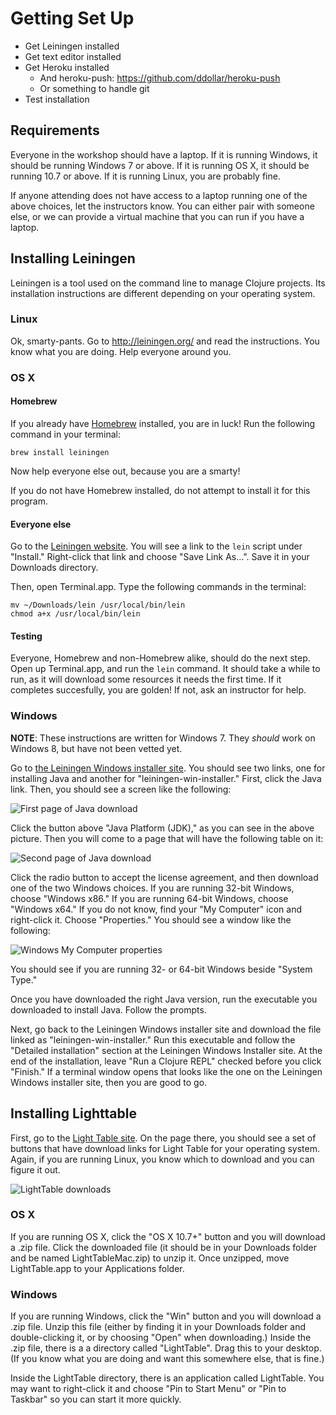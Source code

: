 Getting Set Up
==============

* Get Leiningen installed
* Get text editor installed
* Get Heroku installed
    - And heroku-push: https://github.com/ddollar/heroku-push
    - Or something to handle git
* Test installation

## Requirements

Everyone in the workshop should have a laptop. If it is running Windows, it should be running Windows 7 or above. If it is running OS X, it should be running 10.7 or above. If it is running Linux, you are probably fine.

If anyone attending does not have access to a laptop running one of the above choices, let the instructors know. You can either pair with someone else, or we can provide a virtual machine that you can run if you have a laptop.

## Installing Leiningen

Leiningen is a tool used on the command line to manage Clojure projects. Its installation instructions are different depending on your operating system.

### Linux

Ok, smarty-pants. Go to http://leiningen.org/ and read the instructions. You know what you are doing. Help everyone around you.

### OS X

#### Homebrew

If you already have [Homebrew](http://brew.sh/) installed, you are in luck! Run the following command in your terminal:

    brew install leiningen

Now help everyone else out, because you are a smarty!

If you do not have Homebrew installed, do not attempt to install it for this program.

#### Everyone else

Go to the [Leiningen website](http://leiningen.org/). You will see a link to the `lein` script under "Install." Right-click that link and choose "Save Link As...". Save it in your Downloads directory.

Then, open Terminal.app. Type the following commands in the terminal:

```
mv ~/Downloads/lein /usr/local/bin/lein
chmod a+x /usr/local/bin/lein
```

#### Testing

Everyone, Homebrew and non-Homebrew alike, should do the next step. Open up Terminal.app, and run the `lein` command. It should take a while to run, as it will download some resources it needs the first time. If it completes succesfully, you are golden! If not, ask an instructor for help.

### Windows

**NOTE**: These instructions are written for Windows 7. They _should_ work on Windows 8, but have not been vetted yet.

Go to [the Leiningen Windows installer site](http://leiningen-win-installer.djpowell.net/). You should see two links, one for installing Java and another for "leiningen-win-installer." First, click the Java link. Then, you should see a screen like the following:

![First page of Java download](img/java-download1.png)

Click the button above "Java Platform (JDK)," as you can see in the above picture. Then you will come to a page that will have the following table on it:

![Second page of Java download](img/java-download2.png)

Click the radio button to accept the license agreement, and then download one of the two Windows choices. If you are running 32-bit Windows, choose "Windows x86." If you are running 64-bit Windows, choose "Windows x64." If you do not know, find your "My Computer" icon and right-click it. Choose "Properties." You should see a window like the following:

![Windows My Computer properties](img/windows-my-computer.png)

You should see if you are running 32- or 64-bit Windows beside "System Type."

Once you have downloaded the right Java version, run the executable you downloaded to install Java. Follow the prompts.

Next, go back to the Leiningen Windows installer site and download the file linked as "leiningen-win-installer." Run this executable and follow the "Detailed installation" section at the Leiningen Windows Installer site. At the end of the installation, leave "Run a Clojure REPL" checked before you click "Finish." If a terminal window opens that looks like the one on the Leiningen Windows installer site, then you are good to go.

## Installing Lighttable

First, go to the [Light Table site](http://www.lighttable.com/). On the page there, you should see a set of buttons that have download links for Light Table for your operating system. Again, if you are running Linux, you know which to download and you can figure it out.

![LightTable downloads](img/light-table-download.png)

### OS X

If you are running OS X, click the "OS X 10.7+" button and you will download a .zip file. Click the downloaded file (it should be in your Downloads folder and be named LightTableMac.zip) to unzip it. Once unzipped, move LightTable.app to your Applications folder.

### Windows

If you are running Windows, click the "Win" button and you will download a .zip file. Unzip this file (either by finding it in your Downloads folder and double-clicking it, or by choosing "Open" when downloading.) Inside the .zip file, there is a a directory called "LightTable". Drag this to your desktop. (If you know what you are doing and want this somewhere else, that is fine.)

Inside the LightTable directory, there is an application called LightTable. You may want to right-click it and choose "Pin to Start Menu" or "Pin to Taskbar" so you can start it more quickly.